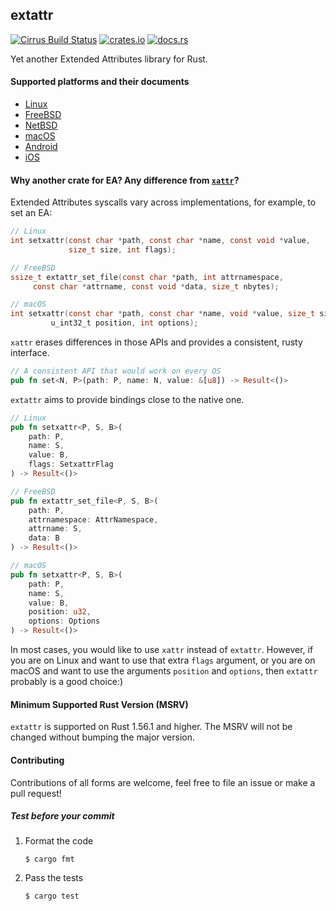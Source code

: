 ## extattr
[![Cirrus Build Status](https://api.cirrus-ci.com/github/SteveLauC/extattr.svg)](https://cirrus-ci.com/github/SteveLauC/extattr)
[![crates.io](https://img.shields.io/crates/v/extattr.svg)](https://crates.io/crates/extattr)
[![docs.rs](https://docs.rs/extattr/badge.svg)](https://docs.rs/extattr)

Yet another Extended Attributes library for Rust.

#### Supported platforms and their documents

* [Linux](https://docs.rs/extattr/0.1.1/x86_64-unknown-linux-gnu/extattr/index.html)
* [FreeBSD](https://docs.rs/extattr/0.1.1/x86_64-unknown-freebsd/extattr/index.html)
* [NetBSD](https://docs.rs/extattr/0.1.1/x86_64-unknown-netbsd/extattr/index.html)
* [macOS](https://docs.rs/extattr/0.1.1/aarch64-apple-darwin/extattr/index.html)
* [Android](https://docs.rs/extattr/0.1.1/aarch64-linux-android/extattr/index.html)
* [iOS](https://docs.rs/extattr/0.1.1/aarch64-apple-ios/extattr/index.html)

#### Why another crate for EA? Any difference from [`xattr`](https://crates.io/crates/xattr)?

Extended Attributes syscalls vary across implementations, for example, to set an EA:

```c
// Linux
int setxattr(const char *path, const char *name, const void *value, 
             size_t size, int flags);

// FreeBSD
ssize_t extattr_set_file(const char *path, int attrnamespace,
	 const char *attrname, const void *data, size_t	nbytes);

// macOS
int setxattr(const char *path, const char *name, void *value, size_t size,
         u_int32_t position, int options);
```

`xattr` erases differences in those APIs and provides a consistent, rusty 
interface. 

```rust
// A consistent API that would work on every OS
pub fn set<N, P>(path: P, name: N, value: &[u8]) -> Result<()> 
```

`extattr` aims to provide bindings close to the native one.

```rust
// Linux
pub fn setxattr<P, S, B>(
    path: P,
    name: S,
    value: B,
    flags: SetxattrFlag
) -> Result<()>

// FreeBSD
pub fn extattr_set_file<P, S, B>(
    path: P,
    attrnamespace: AttrNamespace,
    attrname: S,
    data: B
) -> Result<()>

// macOS
pub fn setxattr<P, S, B>(
    path: P,
    name: S,
    value: B,
    position: u32,
    options: Options
) -> Result<()>
```

In most cases, you would like to use `xattr` instead of `extattr`. However, if 
you are on Linux and want to use that extra `flags` argument, or you are on macOS
and want to use the arguments `position` and `options`, then `extattr` probably 
is a good choice:)

#### Minimum Supported Rust Version (MSRV)
`extattr` is supported on Rust 1.56.1 and higher. The MSRV will not be changed 
without bumping the major version.

#### Contributing

Contributions of all forms are welcome, feel free to file an issue or make a pull request!

##### Test before your commit

1. Format the code

   ```shell
   $ cargo fmt
   ```

2. Pass the tests

   ```shell
   $ cargo test
   ``` 
   